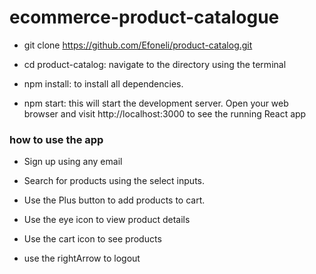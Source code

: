 # ecommerce-product-catalogue

- git clone <https://github.com/Efoneli/product-catalog.git>

- cd product-catalog: navigate to the directory using the terminal 

- npm install: to install all dependencies.

- npm start: this will start the development server. Open your web browser and visit http://localhost:3000 to see the running React app

### how to use the app

- Sign up using any email

- Search for products using the select inputs.

- Use the Plus button to add products to cart.

- Use the eye icon to view product details

- Use the cart icon to see products

- use the rightArrow to logout